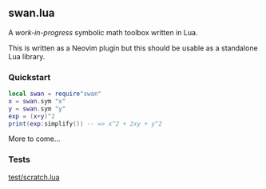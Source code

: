 ## swan.lua

A _work-in-progress_ symbolic math toolbox written in Lua.

This is written as a Neovim plugin but this should be usable as a standalone
Lua library.

### Quickstart

```lua
local swan = require"swan"
x = swan.sym "x"
y = swan.sym "y"
exp = (x+y)^2
print(exp:simplify()) -- => x^2 + 2xy + y^2
```

More to come...

### Tests

[test/scratch.lua](https://github.com/jbyuki/swan.lua/blob/master/test/scratch.lua)
